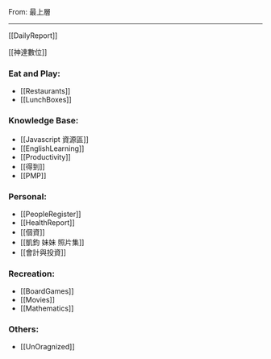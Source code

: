 From: 最上層

---

[[DailyReport]]

[[神達數位]]

### Eat and Play:
- [[Restaurants]]
- [[LunchBoxes]]

### Knowledge Base:
- [[Javascript 資源區]]
- [[EnglishLearning]]
- [[Productivity]]
- [[得到]]
- [[PMP]]

### Personal: 
- [[PeopleRegister]]
- [[HealthReport]]
- [[個資]]
- [[凱鈞 妹妹 照片集]]
- [[會計與投資]]

### Recreation: 
 - [[BoardGames]]
 - [[Movies]]
 - [[Mathematics]]

### Others:
- [[UnOragnized]]





